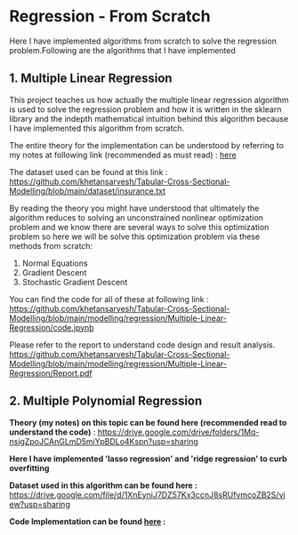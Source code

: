 # Regression - From Scratch
Here I have implemented algorithms from scratch to solve the regression problem.Following are the algorithms that I have implemented
## 1. Multiple Linear Regression
This project teaches us how actually the multiple linear regression algorithm is used to solve the regression problem and how it is written in the sklearn library and the indepth mathematical intuition behind this
algorithm because I have implemented this algorithm from scratch.

The entire theory for the implementation can be understood by referring to my notes at following link (recommended as must read) : [here](https://drive.google.com/drive/folders/13xf3lC5jQ4xxpq8J64SIyb0VDJaXeQUI?usp=sharing)

The dataset used can be found at this link :
https://github.com/khetansarvesh/Tabular-Cross-Sectional-Modelling/blob/main/dataset/insurance.txt

By reading the theory you might have understood that ultimately the algorithm reduces to solving an unconstrained nonlinear optimization problem and we know there are several ways to solve this optimization problem so here we will be solve this optimization problem via these methods from scratch:
1. Normal Equations
2. Gradient Descent
3. Stochastic Gradient Descent

You can find the code for all of these at following link :
https://github.com/khetansarvesh/Tabular-Cross-Sectional-Modelling/blob/main/modelling/regression/Multiple-Linear-Regression/code.ipynb

Please refer to the report to understand code design and result analysis.
https://github.com/khetansarvesh/Tabular-Cross-Sectional-Modelling/blob/main/modelling/regression/Multiple-Linear-Regression/Report.pdf

## 2. Multiple Polynomial Regression

**Theory (my notes) on this topic can be found here (recommended read to understand the code)** : 
https://drive.google.com/drive/folders/1Mq-nsigZpoJCAnGLmD5miYpBDLo4Kspn?usp=sharing

**Here I have implemented 'lasso regression' and 'ridge regression' to curb overfitting**

**Dataset used in this algorithm can be found here :**
https://drive.google.com/file/d/1XnEyniJ7DZ57Kx3ccnJ8sRUfvmcoZB2S/view?usp=sharing

**Code Implementation can be found [here](https://github.com/khetansarvesh/Tabular-Cross-Sectional-Modelling/blob/main/modelling/regression/Multiple-Polynomial-Regression.ipynb) :** 
